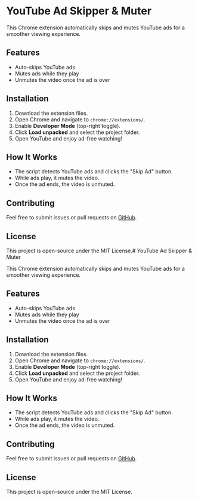 # YouTube Ad Skipper & Muter

This Chrome extension automatically skips and mutes YouTube ads for a smoother viewing experience.

## Features
- Auto-skips YouTube ads
- Mutes ads while they play
- Unmutes the video once the ad is over

## Installation
1. Download the extension files.
2. Open Chrome and navigate to `chrome://extensions/`.
3. Enable **Developer Mode** (top-right toggle).
4. Click **Load unpacked** and select the project folder.
5. Open YouTube and enjoy ad-free watching!

## How It Works
- The script detects YouTube ads and clicks the "Skip Ad" button.
- While ads play, it mutes the video.
- Once the ad ends, the video is unmuted.

## Contributing
Feel free to submit issues or pull requests on [GitHub](https://github.com/AnuragHarapanahalli/youtube-ad-skipper).

## License
This project is open-source under the MIT License.# YouTube Ad Skipper & Muter

This Chrome extension automatically skips and mutes YouTube ads for a smoother viewing experience.

## Features
- Auto-skips YouTube ads
- Mutes ads while they play
- Unmutes the video once the ad is over

## Installation
1. Download the extension files.
2. Open Chrome and navigate to `chrome://extensions/`.
3. Enable **Developer Mode** (top-right toggle).
4. Click **Load unpacked** and select the project folder.
5. Open YouTube and enjoy ad-free watching!

## How It Works
- The script detects YouTube ads and clicks the "Skip Ad" button.
- While ads play, it mutes the video.
- Once the ad ends, the video is unmuted.

## Contributing
Feel free to submit issues or pull requests on [GitHub](https://github.com/AnuragHarapanahalli/youtube-ad-skipper).

## License
This project is open-source under the MIT License.
